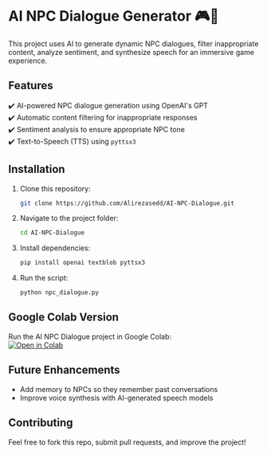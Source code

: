 # AI NPC Dialogue Generator 🎮🤖  

This project uses AI to generate dynamic NPC dialogues, filter inappropriate content, analyze sentiment, and synthesize speech for an immersive game experience.  

## Features  
✔️ AI-powered NPC dialogue generation using OpenAI's GPT  
✔️ Automatic content filtering for inappropriate responses  
✔️ Sentiment analysis to ensure appropriate NPC tone  
✔️ Text-to-Speech (TTS) using `pyttsx3`  

## Installation  
1. Clone this repository:
   ```bash
   git clone https://github.com/Alirezasedd/AI-NPC-Dialogue.git
   ```
2. Navigate to the project folder:
   ```bash
   cd AI-NPC-Dialogue
   ```
3. Install dependencies:
   ```bash
   pip install openai textblob pyttsx3
   ```
4. Run the script:
   ```bash
   python npc_dialogue.py
   ```
## Google Colab Version  
Run the AI NPC Dialogue project in Google Colab:  
[![Open in Colab](https://colab.research.google.com/assets/colab-badge.svg)](https://colab.research.google.com/drive/11hJWlgkp6HiwQliLCJC7vu0fNGG74yGW)

## Future Enhancements  
- Add memory to NPCs so they remember past conversations  
- Improve voice synthesis with AI-generated speech models  

## Contributing  
Feel free to fork this repo, submit pull requests, and improve the project!  
